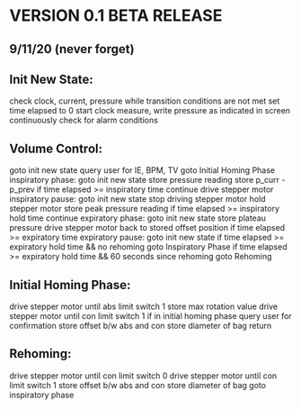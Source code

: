 # VERSION 0.1 BETA RELEASE
## 9/11/20 (never forget)


## Init New State:
check clock, current, pressure while transition conditions are not met
set time elapsed to 0
start clock
measure, write pressure as indicated in screen
continuously check for alarm conditions

## Volume Control:
goto init new state
query user for IE, BPM, TV
goto Initial Homing Phase
inspiratory phase:
goto init new state
store pressure reading 
store p_curr - p_prev
if time elapsed >= inspiratory time
continue
drive stepper motor
inspiratory pause:
goto init new state
stop driving stepper motor
hold stepper motor
store peak pressure reading
if time elapsed >= inspiratory hold time
continue
expiratory phase:
goto init new state
store plateau pressure
drive stepper motor back to stored offset position
if time elapsed >= expiratory time
expiratory pause:
goto init new state
if time elapsed >= expiratory hold time && no rehoming
goto Inspiratory Phase
if time elapsed >= expiratory hold time && 60 seconds since rehoming
goto Rehoming


## Initial Homing Phase:
drive stepper motor until abs limit switch 1
store max rotation value
drive stepper motor until con limit switch 1
 if in initial homing phase
query user for confirmation
store offset b/w abs and con
store diameter of bag
return


## Rehoming:
drive stepper motor until con limit switch 0
drive stepper motor until con limit switch 1
store offset b/w abs and con
store diameter of bag
goto inspiratory phase
